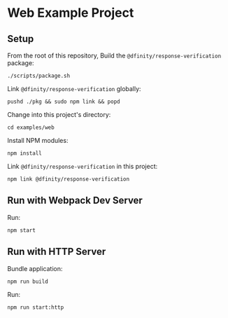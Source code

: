 # Web Example Project

## Setup

From the root of this repository,
Build the `@dfinity/response-verification` package:

```shell
./scripts/package.sh
```

Link `@dfinity/response-verification` globally:

```shell
pushd ./pkg && sudo npm link && popd
```

Change into this project's directory:

```
cd examples/web
```

Install NPM modules:

```shell
npm install
```

Link `@dfinity/response-verification` in this project:

```shell
npm link @dfinity/response-verification
```

## Run with Webpack Dev Server

Run:

```shell
npm start
```

## Run with HTTP Server

Bundle application:

```shell
npm run build
```

Run:

```shell
npm run start:http
```
